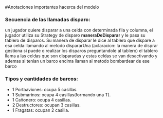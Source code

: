 #Anotaciones importantes hacerca del modelo

### Secuencia de las llamadas disparo:

un jugador quiere disparar a una celda con determinada fila y columna,
el jugador utiliza su Strategy de disparo **maneraDeDisparar**
y le pasa su tablero de disparos. Su manera de disparar le dice al
tablero que dispare a esa celda llamando al metodo dispararUna
(aclaracion: la manera de disprar gestiona si puede o realizar los disparos
preguntandole al tablero) el tablero llama a las celdas que son disparadas 
y estas celdas se van desactivando y ademas si tenian un barco encima
llaman al metodo bombardear de ese barco

### Tipos y cantidades de barcos:
- 1 Portaaviones: ocupa 5 casillas
- 1 Submarinos: ocupa 4 casillas(formando una T).
- 1 Cañonero: ocupa 4 casillas.
- 2 Destructores: ocupan 3 casillas.
- 1 Fragatas: ocupan 2 casilla.

